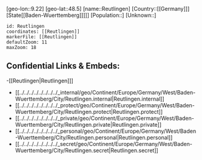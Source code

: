 ﻿---
location: [48.5,9.22]
mapzoom: [7,12] 
mapmarker: city 
type: City
tags:
- geo/City


SpocWebEntityId: 33721
isDeleted: false
confidential: public

---
[geo-lon::9.22]
[geo-lat::48.5]
[name::Reutlingen]
[Country::[[Germany]]]
[State[[Baden-Wuerttemberg]]]]]
[Population::]
[Unknown::]


```leaflet
id: Reutlingen
coordinates: [[Reutlingen]]
markerFile: [[Reutlingen]]
defaultZoom: 11 
maxZoom: 18
```


## Confidential Links & Embeds: 
-[[Reutlingen|Reutlingen]]] 
- [[../../../../../../../../_internal/geo/Continent/Europe/Germany/West/Baden-Wuerttemberg/City/Reutlingen.internal|Reutlingen.internal]] 
- [[../../../../../../../../_protect/geo/Continent/Europe/Germany/West/Baden-Wuerttemberg/City/Reutlingen.protect|Reutlingen.protect]] 
- [[../../../../../../../../_private/geo/Continent/Europe/Germany/West/Baden-Wuerttemberg/City/Reutlingen.private|Reutlingen.private]] 
- [[../../../../../../../../_personal/geo/Continent/Europe/Germany/West/Baden-Wuerttemberg/City/Reutlingen.personal|Reutlingen.personal]] 
- [[../../../../../../../../_secret/geo/Continent/Europe/Germany/West/Baden-Wuerttemberg/City/Reutlingen.secret|Reutlingen.secret]] 
